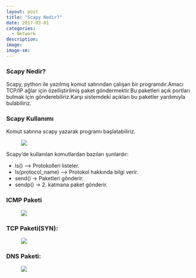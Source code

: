 ```yaml
---
layout: post
title: "Scapy Nedir?"
date: 2017-03-01
categories:
  - Network
description: 
image:
image-sm: 
---
```


<h3>Scapy Nedir?</h3>

<p>Scapy, python ile yazılmış komut satırından çalışan bir programdır.Amacı TCP/IP ağlar için özelliştirilmiş paket göndermektir.Bu paketleri açık portları bulmak için gönderebiliriz.Karşı sistemdeki açıkları bu paketler yardımıyla bulabiliriz.</p>

<h3>Scapy Kullanımı</h3>

<p>Komut satırına scapy yazarak programı başlatabiliriz.</p>

<figure>
  <img src="http://i.hizliresim.com/yEmrra.png"/>
</figure>

<p>Scapy’de kullanılan komutlardan bazıları şunlardır:</p>

<ul>
	<li>ls() --> Protokolleri listeler.</li>
	<li>ls(protocol_name) --> Protokol hakkında bilgi verir.</li>
	<li>send() → Paketleri gönderir.</li>
	<li>sendp() → 2. katmana paket gönderir.</li>
</ul>

<h3>ICMP Paketi</h3>

<figure>
  <img src="http://i.hizliresim.com/ldL6Ab.png"/>
</figure>

<h3>TCP Paketi(SYN):</h3>

<figure>
  <img src="http://i.hizliresim.com/GBErnb.png"/>
</figure>

<h3>DNS Paketi:</h3>

<figure>
  <img src="http://i.hizliresim.com/ALEda0.png"/>
</figure>